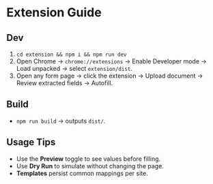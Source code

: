 # Extension Guide

## Dev
1. `cd extension && npm i && npm run dev`
2. Open Chrome → `chrome://extensions` → Enable Developer mode → Load unpacked → select `extension/dist`.
3. Open any form page → click the extension → Upload document → Review extracted fields → Autofill.

## Build
- `npm run build` → outputs `dist/`.

## Usage Tips
- Use the **Preview** toggle to see values before filling.
- Use **Dry Run** to simulate without changing the page.
- **Templates** persist common mappings per site.
